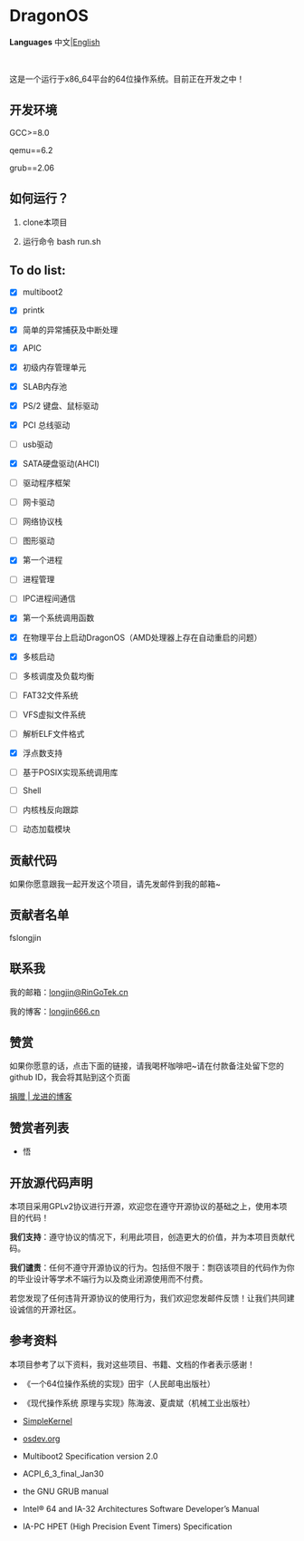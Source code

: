 # DragonOS

**Languages** 中文|[English](README_EN.md)

&nbsp;

这是一个运行于x86_64平台的64位操作系统。目前正在开发之中！

## 开发环境

GCC>=8.0

qemu==6.2

grub==2.06

## 如何运行？

1. clone本项目

2. 运行命令 bash run.sh

## To do list:

- [x] multiboot2

- [x] printk

- [x] 简单的异常捕获及中断处理

- [x] APIC

- [x] 初级内存管理单元

- [x] SLAB内存池

- [x] PS/2 键盘、鼠标驱动

- [x] PCI 总线驱动

- [ ] usb驱动

- [x] SATA硬盘驱动(AHCI)

- [ ] 驱动程序框架

- [ ] 网卡驱动

- [ ] 网络协议栈

- [ ] 图形驱动

- [x] 第一个进程

- [ ] 进程管理

- [ ] IPC进程间通信

- [x] 第一个系统调用函数

- [x] 在物理平台上启动DragonOS（AMD处理器上存在自动重启的问题）

- [x] 多核启动

- [ ] 多核调度及负载均衡

- [ ] FAT32文件系统

- [ ] VFS虚拟文件系统

- [ ] 解析ELF文件格式

- [x] 浮点数支持

- [ ] 基于POSIX实现系统调用库

- [ ] Shell

- [ ] 内核栈反向跟踪

- [ ] 动态加载模块

## 贡献代码

如果你愿意跟我一起开发这个项目，请先发邮件到我的邮箱~

## 贡献者名单

fslongjin

## 联系我

我的邮箱：longjin@RinGoTek.cn

我的博客：[longjin666.cn](https://longjin666.cn)

## 赞赏

如果你愿意的话，点击下面的链接，请我喝杯咖啡吧~请在付款备注处留下您的github ID，我会将其贴到这个页面

[捐赠 | 龙进的博客](https://longjin666.cn/?page_id=54)

## 赞赏者列表

- 悟

## 开放源代码声明

本项目采用GPLv2协议进行开源，欢迎您在遵守开源协议的基础之上，使用本项目的代码！

**我们支持**：遵守协议的情况下，利用此项目，创造更大的价值，并为本项目贡献代码。

**我们谴责**：任何不遵守开源协议的行为。包括但不限于：剽窃该项目的代码作为你的毕业设计等学术不端行为以及商业闭源使用而不付费。

若您发现了任何违背开源协议的使用行为，我们欢迎您发邮件反馈！让我们共同建设诚信的开源社区。

## 参考资料

本项目参考了以下资料，我对这些项目、书籍、文档的作者表示感谢！

- 《一个64位操作系统的实现》田宇（人民邮电出版社）

- 《现代操作系统 原理与实现》陈海波、夏虞斌（机械工业出版社）

- [SimpleKernel](https://github.com/Simple-XX/SimpleKernel)

- [osdev.org](https://wiki.osdev.org/Main_Page)

- Multiboot2 Specification version 2.0

- ACPI_6_3_final_Jan30

- the GNU GRUB manual

- Intel® 64 and IA-32 Architectures Software Developer’s Manual

- IA-PC HPET (High Precision Event Timers) Specification
